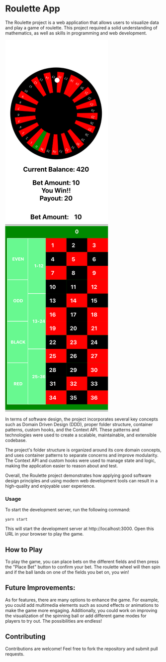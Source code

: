 # Roulette App

The Roulette project is a web application that allows users to visualize data and play a game of roulette. This project required a solid understanding of mathematics, as well as skills in programming and web development.

![Design preview for the Entertainment web app coding challenge](./assets/roulette1.png)
![Design preview for the Entertainment web app coding challenge](./assets/roulette2.png)

In terms of software design, the project incorporates several key concepts such as Domain Driven Design (DDD), proper folder structure, container patterns, custom hooks, and the Context API. These patterns and technologies were used to create a scalable, maintainable, and extensible codebase.


The project's folder structure is organized around its core domain concepts, and uses container patterns to separate concerns and improve modularity. The Context API and custom hooks were used to manage state and logic, making the application easier to reason about and test.

Overall, the Roulette project demonstrates how applying good software design principles and using modern web development tools can result in a high-quality and enjoyable user experience.

### Usage
To start the development server, run the following command:

```
yarn start
```
This will start the development server at http://localhost:3000. Open this URL in your browser to play the game.

## How to Play
To play the game, you can place bets on the different fields and then press the "Place Bet" button to confirm your bet. The roulette wheel will then spin and if the ball lands on one of the fields you bet on, you win!

## Future Improvements:

As for features, there are many options to enhance the game. For example, you could add multimedia elements such as sound effects or animations to make the game more engaging. Additionally, you could work on improving the visualization of the spinning ball or add different game modes for players to try out. The possibilities are endless!

## Contributing

Contributions are welcome! Feel free to fork the repository and submit pull requests.

